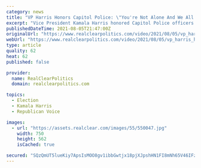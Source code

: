 ```yaml
---
category: news
title: "VP Harris Honors Capitol Police: \"You're Not Alone And We All Stand With You\""
excerpt: "Vice President Kamala Harris honored Capitol Police officers at a ceremony Thursday where they were presented with medals. \"They secured our democracy, so let us never forget that,\" she said. RCP's Phil Wegmann reports: \"There are some officers who of course continue to suffer from the injuries seen and unseen,"
publishedDateTime: 2021-08-05T21:47:00Z
originalUrl: "https://www.realclearpolitics.com/video/2021/08/05/vp_harris_honors_capitol_police_youre_not_alone_and_we_all_stand_with_you.html"
webUrl: "https://www.realclearpolitics.com/video/2021/08/05/vp_harris_honors_capitol_police_youre_not_alone_and_we_all_stand_with_you.html"
type: article
quality: 62
heat: 62
published: false

provider:
  name: RealClearPolitics
  domain: realclearpolitics.com

topics:
  - Election
  - Kamala Harris
  - Republican Voice

images:
  - url: "https://assets.realclear.com/images/55/550047.jpg"
    width: 750
    height: 562
    isCached: true

secured: "SQzQmUT5lueKiy7ApsIsMOO8gv1ibbGwtjx18pjXJpshHN1FI8mNh65V46IFzFYFJXU0m66YgADSHpGMJo79H5kj5D+gnTxNsbUXbW5aXWBpBzq+ZfKbKf0Di96z2JEtyMTDU5KQ6nOTqfXNEyI1+9FzUCoadiJhEXl3SKegL7CoTYXVCSbrgitQtbxM/UqMslw9MZP72evyyGXqJ/GatwAqCB+gZL0z2YLAGkBkYcRFYOVp+QfokSglrISOwPVTA0kgyhUWwPhpQOLRALhhWsOEKGZoZF1Hp86qx4O2gDLrvIesjatZXbKHp/jo1fC2ZFFy92/911onnxe/Hm9C9QvObpND8L8z/t8loqU1a1M=;PSJ1d9/ylqvwaNBT8AfXJg=="
---
```


